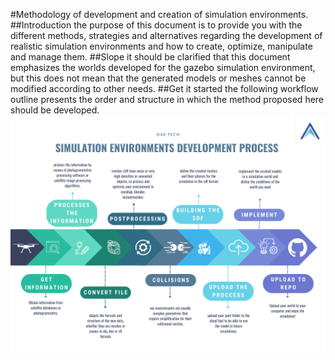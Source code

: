 #Methodology of development and creation of simulation environments.
##Introduction
the purpose of this document is to provide you with the different methods, strategies and alternatives regarding the development of realistic simulation environments and how to create, optimize, manipulate and manage them.
##Slope
it should be clarified that this document emphasizes the worlds developed for the gazebo simulation environment, but this does not mean that the generated models or meshes cannot be modified according to other needs.
##Get it started
the following workflow outline presents the order and structure in which the method proposed here should be developed.
![Workflow Outline](https://github.com/jebaeros/Worlds_documentation/raw/main/metodology.png)
